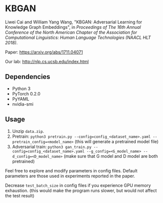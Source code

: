 # KBGAN
Liwei Cai and William Yang Wang, "KBGAN: Adversarial Learning for Knowledge Graph Embeddings", in *Proceedings of The 16th Annual Conference of the North American Chapter of the Association for Computational Linguistics: Human Language Technologies (NAACL HLT 2018)*.

Paper: https://arxiv.org/abs/1711.04071

Our lab: http://nlp.cs.ucsb.edu/index.html

## Dependencies
* Python 3
* PyTorch 0.2.0
* PyYAML
* nvidia-smi

## Usage
1. Unzip `data.zip`.
2. Pretrain: `python3 pretrain.py --config=config_<dataset_name>.yaml --pretrain_config=<model_name>` (this will generate a pretrained model file)
2. Adversarial train: `python3 gan_train.py --config=config_<dataset_name>.yaml --g_config=<G_model_name> --d_config=<D_model_name>` (make sure that G model and D model are both pretrained)

Feel free to explore and modify parameters in config files. Default parameters are those used in experiments reported in the paper.

Decrease `test_batch_size` in config files if you experience GPU memory exhaustion. (this would make the program runs slower, but would not affect the test result)
